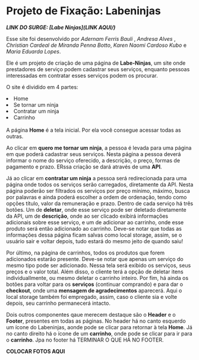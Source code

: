 # Projeto de Fixação: Labeninjas

<strong><em>LINK DO SURGE: [Labe Ninjas](LINK AQUI/)</em></strong>

Esse site foi desenvolvido por <em>Adernam Ferris Bauli </em>, <em>Andresa Alves </em>, <em> Christian Cardeal de Miranda Penna Botto</em>, <em>Karen Naomi Cardoso Kubo </em> e <em>Maria Eduarda Lopes</em>.

Ele é um projeto de criação de uma página de  <strong>Labe-Ninjas</strong>, um site onde prestadores de serviço podem cadastrar seus serviços, enquanto pessoas interessadas em contratar esses serviços podem os procurar.

O site é dividido em 4 partes:
<li>Home</li>
<li>Se tornar um ninja</li>
<li>Contratar um ninja</li>
<li>Carrinho</li>
<br>
A página <strong>Home</strong> é a tela inicial. Por ela você consegue acessar todas as outras.

Ao clicar em <strong> quero me tornar um ninja</strong>, a pessoa é levada para uma página em que poderá cadastrar seus serviços. Nesta página a pessoa deverá informar o nome do serviço oferecido, a descrição, o preço, formas de pagamento e prazo. ERssa criação se dará através de uma <strong>API</strong>.

Já ao clicar em <strong>contratar um ninja</strong> a pessoa será redirecionada para uma página onde todos os serviços serão carregados, diretamente da API.
Nesta página poderão ser filtrados os serviços por preço mínimo, máximo, busca por palavras e ainda poderá escolher a ordem de ordenação, tendo como opções título, valor da remuneração e prazo.
Dentro de cada serviço há três botões. Um de <strong>deletar</strong>, onde esse serviço pode ser deletado diretamente da API, um de <strong>descrição</strong>, onde ao ser clicado exibirá informações adicionais sobre esse serviço, e um de adicionar ao carrinho, onde esse produto será então adicionado ao carrinho.
Deve-se notar que todas as informações dessa página ficam salvas como local storage, assim, se o usuário sair e voltar depois, tudo estará do mesmo jeito de quando saiu!

Por último, na página de carrinhos, todos os produtos que forem adicionados estarão presente. Deve-se notar que apenas um serviço do mesmo tipo pode ser adicionado. Nessa tela será exibido os serviços, seus preços e o valor total. Além disso, o cliente terá a opção de deletar itens individuallmente, ou mesmo deletar o carrinho inteiro.
Por fim, há ainda os botões para voltar para os <strong>serviços</strong> (continuar comprando) e para dar o <strong>checkout</strong>, onde uma <strong>mensagem de agradecimentos</strong> aparecerá.
Aqui o local storage também foi empregado, assim, caso o cliente sia e volte depois, seu carrinho permanecerá intacto.

Dois outros componentes qaue merecem destaque são o <strong>Header</strong> e o <strong>Footer</strong>, presentes em todas as páginas. No header há no canto esquerdo um ícone do Labeninjas, aonde pode se clicar para retornar à tela <strong>Home</strong>. Já no canto direito há o ícone de um <strong>carrinho</strong>, onde pode se clicar para ir para o <strong>carrinho</strong>.
Jpa no footer há TERMINAR O QUE HÁ NO FOOTER.

<strong>COLOCAR FOTOS AQUI</strong>
